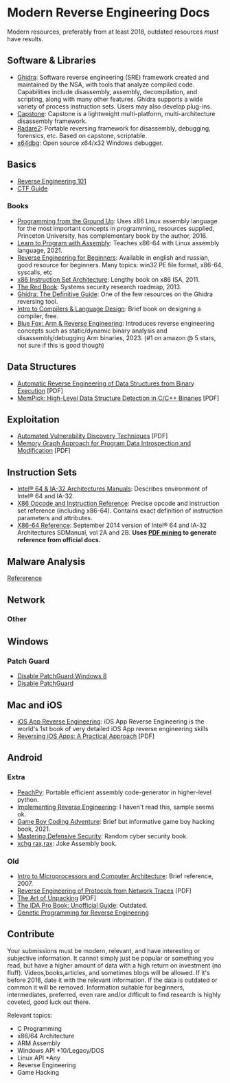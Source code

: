# Modern Reverse Engineering Docs
Modern resources, preferably from at least 2018, outdated resources *must* have results.

## Software & Libraries
* [Ghidra](https://github.com/NationalSecurityAgency/ghidra): Software reverse engineering (SRE) framework created and maintained by the NSA, with tools that analyze compiled code. Capabilities include disassembly, assembly, decompilation, and scripting, along with many other features. Ghidra supports a wide variety of process instruction sets. Users may also develop plug-ins.
* [Capstone](http://www.capstone-engine.org/): Capstone is a lightweight multi-platform, multi-architecture disassembly framework.
* [Radare2](http://www.radare.org/): Portable reversing framework for disassembly, debugging, forensics, etc. Based on capstone, scriptable.
* [x64dbg](http://x64dbg.com/): Open source x64/x32 Windows debugger.

## Basics
* [Reverse Engineering 101](willreplace)
* [CTF Guide](https://trailofbits.github.io/ctf/)

### Books
* [Programming from the Ground Up](https://www.amazon.com/Programming-Ground-Up-Jonathan-Bartlett/dp/1540831825): Uses x86 Linux assembly language for the most important concepts in programming, resources supplied, Princeton University, has complementary book by the author, 2016.
* [Learn to Program with Assembly](https://www.amazon.com/Learn-Program-Assembly-Foundational-Programmers/dp/1484274369): Teaches x86-64 with Linux assembly language, 2021.
* [Reverse Engineering for Beginners](https://beginners.re/): Available in english and russian, good resource for beginners. Many topics: win32 PE file format, x86-64, syscalls, etc
* [x86 Instruction Set Architecture](https://www.amazon.com/X86-Instruction-Set-Architecture-Comprehensive/dp/0977087859): Lengthy book on x86 ISA, 2011.
* [The Red Book](https://www.red-book.eu/m/documents/syssec_red_book.pdf): Systems security research roadmap, 2013.
* [Ghidra: The Definitive Guide](https://www.amazon.com/product-reviews/1718501021): One of the few resources on the Ghidra reversing tool. 
* [Intro to Compilers & Language Design](https://www3.nd.edu/~dthain/compilerbook/compilerbook.pdf): Brief book on designing a compiler, free.
* [Blue Fox: Arm & Reverse Engineering](https://www.amazon.com/Blue-Fox-Assembly-Internals-Analysis/dp/1119745306): Introduces reverse engineering concepts such as static/dynamic binary analysis
and disassembly/debugging Arm binaries, 2023. (#1 on amazon @ 5 stars, not sure if this is good though)

## Data Structures
* [Automatic Reverse Engineering of Data Structures from Binary Execution](https://www.cs.purdue.edu/homes/xyzhang/Comp/ndss10.pdf) [PDF] 
* [MemPick: High-Level Data Structure Detection in C/C++ Binaries](http://www.cs.vu.nl/~herbertb/papers/mempick_wcre13.pdf) [PDF]

## Exploitation
* [Automated Vulnerability Discovery Techniques](https://docplayer.net/storage/65/53692826/1683335635/qjeAEfhz_QMXEJ-lJUMexg/53692826.pdf) [PDF]
* [Memory Graph Approach for Program Data Introspection and Modification](http://software.imdea.org/~juanca/papers/sigpath_esorics14.pdf) [PDF]

## Instruction Sets
* [Intel® 64 & IA-32 Architectures Manuals](http://www.intel.com/content/www/us/en/processors/architectures-software-developer-manuals.html): Describes environment of Intel® 64 and IA-32.
* [X86 Opcode and Instruction Reference](http://ref.x86asm.net/): Precise opcode and instruction set reference (including x86-64). Contains exact definition of instruction parameters and attributes.
* [X86-64 Reference](http://www.felixcloutier.com/x86/): September 2014 version of Intel® 64 and IA-32 Architectures SDManual, vol 2A and 2B. **Uses [PDF mining](https://github.com/zneak/x86doc) to generate reference from official docs.**

## Malware Analysis
[Refererence](malwareanalysis.md)

## Network

### Other
## Windows
### Patch Guard
* [Disable PatchGuard Windows 8](https://github.com/Fyyre/oldsite/blob/master/bootloader_v2.txt)
* [Disable PatchGuard](https://github.com/Mattiwatti/EfiGuard)
## Mac and iOS
* [iOS App Reverse Engineering](https://github.com/iosre/iOSAppReverseEngineering): iOS App Reverse Engineering is the world's 1st book of very detailed iOS App reverse engineering skills
* [Reversing iOS Apps: A Practical Approach](https://s3.amazonaws.com/s3.synack.com/T2_reversingIOSApps.pdf) [PDF]
## Android

### Extra
* [PeachPy](https://github.com/Maratyszcza/PeachPy): Portable efficient assembly code-generator in higher-level python.
* [Implementing Reverse Engineering](https://www.amazon.com/product-reviews/B09DT5N5JP): I haven't read this, sample seems ok.
* [Game Boy Coding Adventure](https://www.amazon.com/Game-Boy-Coding-Adventure-programming-ebook/dp/B0B7FY5576): Brief but informative game boy hacking book, 2021. 
* [Mastering Defensive Security](https://www.amazon.com/Mastering-Defensive-Security-techniques-infrastructure-ebook/dp/B09BZXC5SC): Random cyber security book.
* [xchg rax,rax](https://www.amazon.com/xchg-rax-xorpd/dp/1502958082): Joke Assembly book.

### Old
* [Intro to Microprocessors and Computer Architecture](https://www.amazon.com/Inside-Machine-Introduction-Microprocessors-Architecture/dp/1593276680): Brief reference, 2007.
* [Reverse Engineering of Protocols from Network Traces](http://www.di.fc.ul.pt/~nuno/PAPERS/WCRE11.pdf) [PDF]
* [The Art of Unpacking](https://www.blackhat.com/presentations/bh-usa-07/Yason/Whitepaper/bh-usa-07-yason-WP.pdf) [PDF]
* [The IDA Pro Book: Unofficial Guide](https://www.amazon.com/IDA-Pro-Book-Unofficial-Disassembler/dp/1593272898): Outdated.
* [Genetic Programming for Reverse Engineering](https://web.eecs.umich.edu/~weimerw/p/weimer-wcre2013-re-preprint.pdf)

## Contribute
Your submissions must be modern, relevant, and have interesting or subjective information.
It cannot simply just be popular or something you read, but have a higher amount of data 
with a high return on investment (no fluff). Videos,books,articles, and sometimes blogs
will be allowed. If it's before 2018, date it with the relevant information. If the data
is outdated or common it will be removed. Information suitable for beginners, intermediates,
preferred, even rare and/or difficult to find research is highly coveted, good luck out there.

Relevant topics:

* C Programming
* x86/64 Architecture
* ARM Assembly
* Windows API *10/Legacy/DOS
* Linux API *Any
* Reverse Engineering
* Game Hacking
